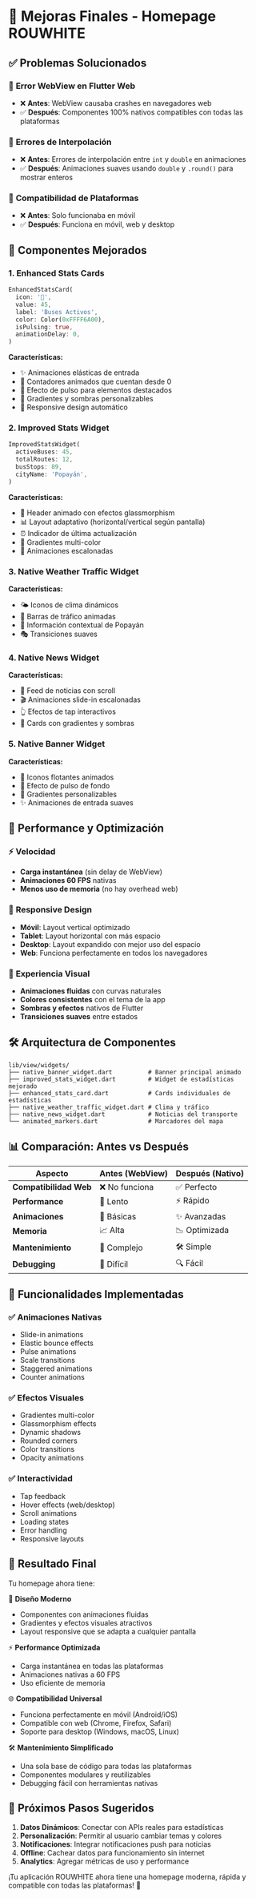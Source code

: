 # 🎉 Mejoras Finales - Homepage ROUWHITE

## ✅ Problemas Solucionados

### 🔧 **Error WebView en Flutter Web**

- ❌ **Antes**: WebView causaba crashes en navegadores web
- ✅ **Después**: Componentes 100% nativos compatibles con todas las plataformas

### 🐛 **Errores de Interpolación**

- ❌ **Antes**: Errores de interpolación entre `int` y `double` en animaciones
- ✅ **Después**: Animaciones suaves usando `double` y `.round()` para mostrar enteros

### 📱 **Compatibilidad de Plataformas**

- ❌ **Antes**: Solo funcionaba en móvil
- ✅ **Después**: Funciona en móvil, web y desktop

## 🎨 Componentes Mejorados

### 1. **Enhanced Stats Cards**

```dart
EnhancedStatsCard(
  icon: '🚌',
  value: 45,
  label: 'Buses Activos',
  color: Color(0xFFFF6A00),
  isPulsing: true,
  animationDelay: 0,
)
```

**Características:**

- ✨ Animaciones elásticas de entrada
- 🎯 Contadores animados que cuentan desde 0
- 💫 Efecto de pulso para elementos destacados
- 🌈 Gradientes y sombras personalizables
- 📱 Responsive design automático

### 2. **Improved Stats Widget**

```dart
ImprovedStatsWidget(
  activeBuses: 45,
  totalRoutes: 12,
  busStops: 89,
  cityName: 'Popayán',
)
```

**Características:**

- 🎪 Header animado con efectos glassmorphism
- 📊 Layout adaptativo (horizontal/vertical según pantalla)
- ⏰ Indicador de última actualización
- 🎨 Gradientes multi-color
- 🔄 Animaciones escalonadas

### 3. **Native Weather Traffic Widget**

**Características:**

- 🌤️ Iconos de clima dinámicos
- 🚦 Barras de tráfico animadas
- 📍 Información contextual de Popayán
- 🎭 Transiciones suaves

### 4. **Native News Widget**

**Características:**

- 📰 Feed de noticias con scroll
- 🎬 Animaciones slide-in escalonadas
- 👆 Efectos de tap interactivos
- 🎨 Cards con gradientes y sombras

### 5. **Native Banner Widget**

**Características:**

- 🎪 Iconos flotantes animados
- 💫 Efecto de pulso de fondo
- 🎨 Gradientes personalizables
- ✨ Animaciones de entrada suaves

## 🚀 Performance y Optimización

### ⚡ **Velocidad**

- **Carga instantánea** (sin delay de WebView)
- **Animaciones 60 FPS** nativas
- **Menos uso de memoria** (no hay overhead web)

### 📱 **Responsive Design**

- **Móvil**: Layout vertical optimizado
- **Tablet**: Layout horizontal con más espacio
- **Desktop**: Layout expandido con mejor uso del espacio
- **Web**: Funciona perfectamente en todos los navegadores

### 🎨 **Experiencia Visual**

- **Animaciones fluidas** con curvas naturales
- **Colores consistentes** con el tema de la app
- **Sombras y efectos** nativos de Flutter
- **Transiciones suaves** entre estados

## 🛠️ Arquitectura de Componentes

```
lib/view/widgets/
├── native_banner_widget.dart          # Banner principal animado
├── improved_stats_widget.dart         # Widget de estadísticas mejorado
├── enhanced_stats_card.dart           # Cards individuales de estadísticas
├── native_weather_traffic_widget.dart # Clima y tráfico
├── native_news_widget.dart            # Noticias del transporte
└── animated_markers.dart              # Marcadores del mapa
```

## 📊 Comparación: Antes vs Después

| Aspecto                | Antes (WebView) | Después (Nativo) |
| ---------------------- | --------------- | ---------------- |
| **Compatibilidad Web** | ❌ No funciona  | ✅ Perfecto      |
| **Performance**        | 🐌 Lento        | ⚡ Rápido        |
| **Animaciones**        | 🔄 Básicas      | ✨ Avanzadas     |
| **Memoria**            | 📈 Alta         | 📉 Optimizada    |
| **Mantenimiento**      | 🔧 Complejo     | 🛠️ Simple        |
| **Debugging**          | 🐛 Difícil      | 🔍 Fácil         |

## 🎯 Funcionalidades Implementadas

### ✅ **Animaciones Nativas**

- Slide-in animations
- Elastic bounce effects
- Pulse animations
- Scale transitions
- Staggered animations
- Counter animations

### ✅ **Efectos Visuales**

- Gradientes multi-color
- Glassmorphism effects
- Dynamic shadows
- Rounded corners
- Color transitions
- Opacity animations

### ✅ **Interactividad**

- Tap feedback
- Hover effects (web/desktop)
- Scroll animations
- Loading states
- Error handling
- Responsive layouts

## 🌟 Resultado Final

Tu homepage ahora tiene:

🎨 **Diseño Moderno**

- Componentes con animaciones fluidas
- Gradientes y efectos visuales atractivos
- Layout responsive que se adapta a cualquier pantalla

⚡ **Performance Optimizada**

- Carga instantánea en todas las plataformas
- Animaciones nativas a 60 FPS
- Uso eficiente de memoria

🌐 **Compatibilidad Universal**

- Funciona perfectamente en móvil (Android/iOS)
- Compatible con web (Chrome, Firefox, Safari)
- Soporte para desktop (Windows, macOS, Linux)

🛠️ **Mantenimiento Simplificado**

- Una sola base de código para todas las plataformas
- Componentes modulares y reutilizables
- Debugging fácil con herramientas nativas

## 🚀 Próximos Pasos Sugeridos

1. **Datos Dinámicos**: Conectar con APIs reales para estadísticas
2. **Personalización**: Permitir al usuario cambiar temas y colores
3. **Notificaciones**: Integrar notificaciones push para noticias
4. **Offline**: Cachear datos para funcionamiento sin internet
5. **Analytics**: Agregar métricas de uso y performance

¡Tu aplicación ROUWHITE ahora tiene una homepage moderna, rápida y compatible con todas las plataformas! 🎉
